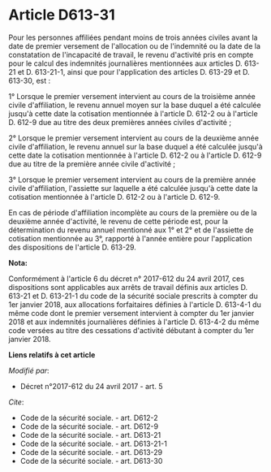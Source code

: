 # Article D613-31

Pour les personnes affiliées pendant moins de trois années civiles avant la date de premier versement de l'allocation ou de
l'indemnité ou la date de la constatation de l'incapacité de travail, le revenu d'activité pris en compte pour le calcul des
indemnités journalières mentionnées aux articles D. 613-21 et D. 613-21-1, ainsi que pour l'application des articles D.
613-29 et D. 613-30, est : 

1° Lorsque le premier versement intervient au cours de la troisième année civile d'affiliation, le revenu annuel moyen sur la
base duquel a été calculée jusqu'à cette date la cotisation mentionnée à l'article D. 612-2 ou à l'article D. 612-9 due au
titre des deux premières années civiles d'activité ; 

2° Lorsque le premier versement intervient au cours de la deuxième année civile d'affiliation, le revenu annuel sur la base
duquel a été calculée jusqu'à cette date la cotisation mentionnée à l'article D. 612-2 ou à l'article D. 612-9 due au titre
de la première année civile d'activité ; 

3° Lorsque le premier versement intervient au cours de la première année civile d'affiliation, l'assiette sur laquelle a été
calculée jusqu'à cette date la cotisation mentionnée à l'article D. 612-2 ou à l'article D. 612-9. 

En cas de période d'affiliation incomplète au cours de la première ou de la deuxième année d'activité, le revenu de cette
période est, pour la détermination du revenu annuel mentionné aux 1° et 2° et de l'assiette de cotisation mentionnée au 3°,
rapporté à l'année entière pour l'application des dispositions de l'article D. 613-29.

**Nota:**

Conformément à l'article 6 du décret n° 2017-612 du 24 avril 2017, ces dispositions sont applicables aux arrêts de travail
définis aux articles D. 613-21 et D. 613-21-1 du code de la sécurité sociale prescrits à compter du 1er janvier 2018, aux
allocations forfaitaires définies à l'article D. 613-4-1 du même code dont le premier versement intervient à compter du 1er
janvier 2018 et aux indemnités journalières définies à l'article D. 613-4-2 du même code versées au titre des cessations
d'activité débutant à compter du 1er janvier 2018.

**Liens relatifs à cet article**

_Modifié par_:

  - Décret n°2017-612 du 24 avril 2017 - art. 5

_Cite_:

  - Code de la sécurité sociale. - art. D612-2
  - Code de la sécurité sociale. - art. D612-9
  - Code de la sécurité sociale. - art. D613-21
  - Code de la sécurité sociale. - art. D613-21-1
  - Code de la sécurité sociale. - art. D613-29
  - Code de la sécurité sociale. - art. D613-30
